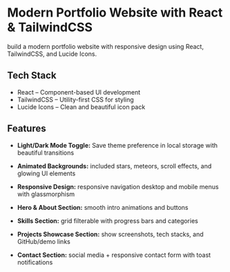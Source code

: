 # Modern Portfolio Website with React & TailwindCSS

build a modern portfolio website with responsive design using React, TailwindCSS, and Lucide Icons.

## Tech Stack
- React – Component-based UI development
- TailwindCSS – Utility-first CSS for styling
- Lucide Icons – Clean and beautiful icon pack

## Features
- **Light/Dark Mode Toggle:** Save theme preference in local storage with beautiful transitions

- **Animated Backgrounds:** included stars, meteors, scroll effects, and glowing UI elements

- **Responsive Design:** responsive navigation desktop and mobile menus with glassmorphism

- **Hero & About Section:** smooth intro animations and buttons

- **Skills Section:** grid filterable with progress bars and categories 

- **Projects Showcase Section:** show screenshots, tech stacks, and GitHub/demo links

- **Contact Section:** social media + responsive contact form with toast notifications

